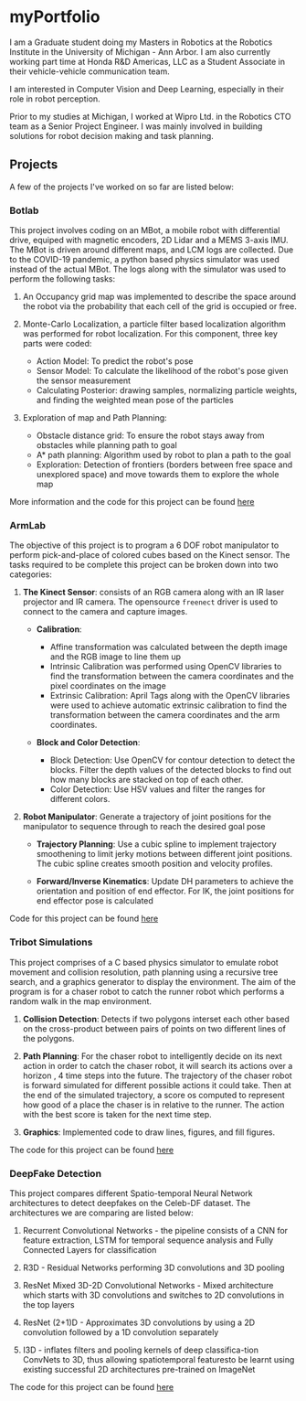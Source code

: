 # myPortfolio

I am a Graduate student doing my Masters in Robotics at the Robotics Institute in the University of Michigan - Ann Arbor. I am
also currently working part time at Honda R&D Americas, LLC as a Student Associate in their vehicle-vehicle communication team.

I am interested in Computer Vision and Deep Learning, especially in their role in robot perception.

Prior to my studies at Michigan, I worked at Wipro Ltd. in the Robotics CTO team as a Senior Project Engineer. I was mainly involved in building solutions for robot decision making and task planning.

## Projects

A few of the projects I've worked on so far are listed below:

### Botlab

This project involves coding on an MBot, a mobile robot with differential drive, equiped with magnetic encoders, 2D Lidar and a MEMS 3-axis IMU. The MBot is driven around different maps, and LCM logs are collected. Due to the COVID-19 pandemic, a python based physics simulator was used instead of the actual MBot. The logs along with the simulator was used to perform the following tasks:

1. An Occupancy grid map was implemented to describe the space around the robot via the probability that each cell of the grid is occupied or free.

2. Monte-Carlo Localization, a particle filter based localization algorithm was performed for robot localization. For this component, three key parts were coded:
    * Action Model: To predict the robot's pose
    * Sensor Model: To calculate the likelihood of the robot's pose given the sensor measurement
    * Calculating Posterior: drawing samples, normalizing particle weights, and finding the weighted mean pose of the particles

3. Exploration of map and Path Planning:
    * Obstacle distance grid: To ensure the robot stays away from obstacles while planning path to goal
    * A* path planning: Algorithm used by robot to plan a path to the goal
    * Exploration: Detection of frontiers (borders between free space and unexplored space) and move towards them to explore the whole map

More information and the code for this project can be found [here](https://github.com/shreshthabasu/BotLab)

### ArmLab

The objective of this project is to program a 6 DOF robot manipulator to perform pick-and-place of colored cubes based on the Kinect sensor. The tasks required to be complete this project can be broken down into two categories:

1. **The Kinect Sensor**: consists of an RGB camera along with an IR laser projector and IR camera. The opensource `freenect` driver is used to connect to the camera and capture images.

    * **Calibration**:
        * Affine transformation was calculated between the depth image and the RGB image to line them up
        * Intrinsic Calibration was performed using OpenCV libraries to find the transformation between the camera coordinates and the pixel coordinates on the image
        * Extrinsic Calibration: April Tags along with the OpenCV libraries were used to achieve automatic extrinsic calibration to find the transformation between the camera coordinates and the arm coordinates.

    * **Block and Color Detection**:
        * Block Detection: Use OpenCV for contour detection to detect the blocks. Filter the depth values of the detected blocks to find out how many blocks are stacked on top of each other.
        * Color Detection: Use HSV values and filter the ranges for different colors.

2. **Robot Manipulator**: Generate a trajectory of joint positions for the manipulator to sequence through to reach the desired goal pose

    * **Trajectory Planning**: Use a cubic spline to implement trajectory smoothening to limit jerky motions between different joint positions. The cubic spline creates smooth position and velocity profiles.

    * **Forward/Inverse Kinematics**: Update DH parameters to achieve the orientation and position of end effector. For IK, the joint positions for end effector pose is calculated

Code for this project can be found [here](https://github.com/shreshthabasu/armlab)

### Tribot Simulations

This project comprises of a C based physics simulator to emulate robot movement and collision resolution, path planning using a recursive tree search, and a graphics generator to display the environment. The aim of the program is for a chaser robot to catch the runner robot which performs a random walk in the map environment.

1. **Collision Detection**: Detects if two polygons interset each other based on the cross-product between pairs of points on two different lines of the polygons.

2. **Path Planning**: For the chaser robot to intelligently decide on its next action in order to catch the chaser robot,  it will search its actions over a horizon , 4 time steps into the future. The trajectory of the chaser robot is forward simulated for different possible actions it could take. Then at the end of the simulated trajectory, a score os computed to represent how good of a place the chaser is in relative to the runner. The action with the best score is taken for the next time step.

3. **Graphics**: Implemented code to draw lines, figures, and fill figures.

The code for this project can be found [here](https://github.com/shreshthabasu/robot_chase)

### DeepFake Detection

This project compares different Spatio-temporal Neural Network architectures to detect deepfakes on the Celeb-DF dataset. The architectures we are comparing are listed below:

1. Recurrent Convolutional Networks - the pipeline consists of a CNN for feature extraction, LSTM for temporal sequence analysis and Fully Connected Layers for classification

2. R3D - Residual Networks performing 3D convolutions and 3D pooling

3. ResNet Mixed 3D-2D Convolutional Networks - Mixed architecture which starts with 3D convolutions and switches to 2D convolutions in the top layers

4. ResNet (2+1)D - Approximates 3D convolutions by using a 2D convolution followed by a 1D convolution separately

5. I3D - inflates  filters  and  pooling  kernels  of  deep  classifica-tion ConvNets to 3D, thus allowing spatiotemporal featuresto be learnt using existing successful 2D architectures pre-trained on ImageNet

The code for this project can be found [here](https://github.com/shreshthabasu/Deepfake-Detection)


